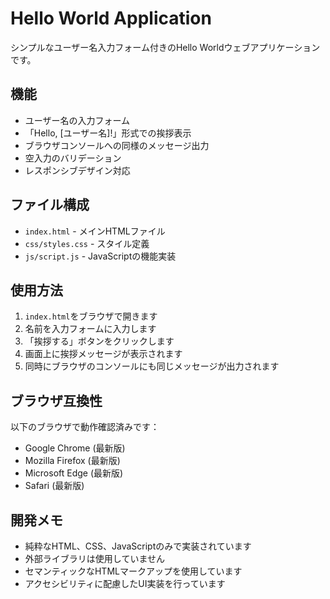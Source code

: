 # Hello World Application

シンプルなユーザー名入力フォーム付きのHello Worldウェブアプリケーションです。

## 機能

- ユーザー名の入力フォーム
- 「Hello, [ユーザー名]!」形式での挨拶表示
- ブラウザコンソールへの同様のメッセージ出力
- 空入力のバリデーション
- レスポンシブデザイン対応

## ファイル構成

- `index.html` - メインHTMLファイル
- `css/styles.css` - スタイル定義
- `js/script.js` - JavaScriptの機能実装

## 使用方法

1. `index.html`をブラウザで開きます
2. 名前を入力フォームに入力します
3. 「挨拶する」ボタンをクリックします
4. 画面上に挨拶メッセージが表示されます
5. 同時にブラウザのコンソールにも同じメッセージが出力されます

## ブラウザ互換性

以下のブラウザで動作確認済みです：
- Google Chrome (最新版)
- Mozilla Firefox (最新版)
- Microsoft Edge (最新版)
- Safari (最新版)

## 開発メモ

- 純粋なHTML、CSS、JavaScriptのみで実装されています
- 外部ライブラリは使用していません
- セマンティックなHTMLマークアップを使用しています
- アクセシビリティに配慮したUI実装を行っています